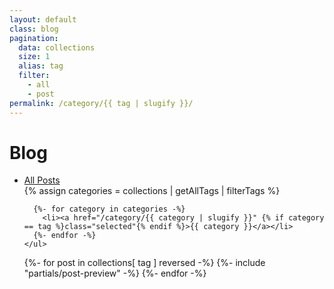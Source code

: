 ```yaml
---
layout: default
class: blog
pagination:
  data: collections
  size: 1
  alias: tag
  filter:
    - all
    - post
permalink: /category/{{ tag | slugify }}/
---
```


<div class="container-fluid">
  <h1>Blog</h1>
  <pf-scroll-nav class="category-nav">
    <ul>
      <li><a href="/blog/">All Posts</a></li>
      {% assign categories = collections | getAllTags | filterTags %}

      {%- for category in categories -%}
        <li><a href="/category/{{ category | slugify }}" {% if category == tag %}class="selected"{% endif %}>{{ category }}</a></li>
      {%- endfor -%}
    </ul>
  </pf-scroll-nav>
  {%- for post in collections[ tag ] reversed -%}
    {%- include "partials/post-preview" -%}
  {%- endfor -%}
</div>
